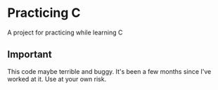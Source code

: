 # Practicing C

A project for practicing while learning C

## Important

This code maybe terrible and buggy. It's been a few months since I've worked at it. Use at your own risk.
